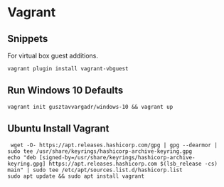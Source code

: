 # Vagrant

## Snippets

For virtual box guest additions.

```shell
vagrant plugin install vagrant-vbguest
```

## Run Windows 10 Defaults

```shell
vagrant init gusztavvargadr/windows-10 && vagrant up
```

## Ubuntu Install Vagrant

```shell
 wget -O- https://apt.releases.hashicorp.com/gpg | gpg --dearmor | sudo tee /usr/share/keyrings/hashicorp-archive-keyring.gpg
echo "deb [signed-by=/usr/share/keyrings/hashicorp-archive-keyring.gpg] https://apt.releases.hashicorp.com $(lsb_release -cs) main" | sudo tee /etc/apt/sources.list.d/hashicorp.list
sudo apt update && sudo apt install vagrant
```